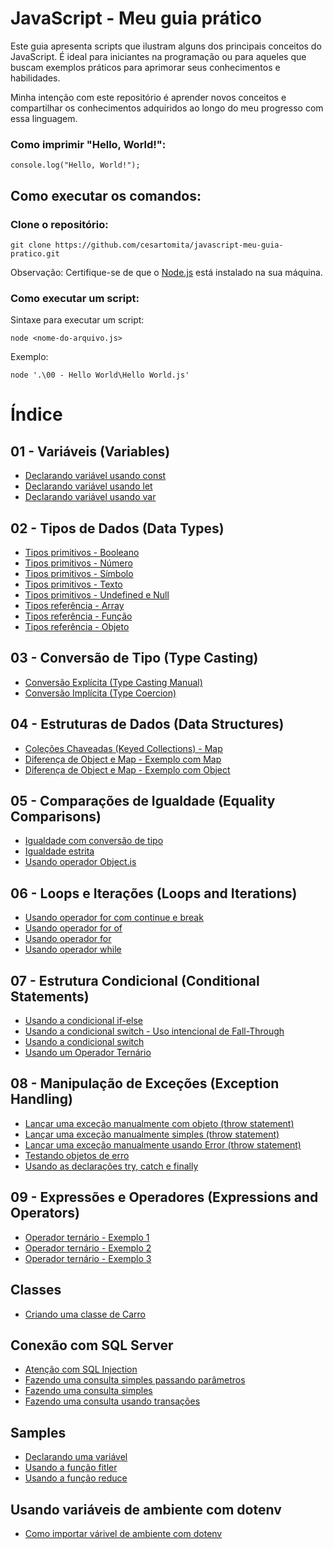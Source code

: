 # JavaScript - Meu guia prático

Este guia apresenta scripts que ilustram alguns dos principais conceitos do JavaScript. É ideal para iniciantes na programação ou para aqueles que buscam exemplos práticos para aprimorar seus conhecimentos e habilidades.

Minha intenção com este repositório é aprender novos conceitos e compartilhar os conhecimentos adquiridos ao longo do meu progresso com essa linguagem.

### Como imprimir "Hello, World!":

`console.log("Hello, World!");`

## Como executar os comandos:

### Clone o repositório:

`git clone https://github.com/cesartomita/javascript-meu-guia-pratico.git`

Observação: Certifique-se de que o [Node.js](https://nodejs.org/en/download/package-manager) está instalado na sua máquina.

### Como executar um script:

Sintaxe para executar um script:

`node <nome-do-arquivo.js>`

Exemplo:

`node '.\00 - Hello World\Hello World.js'`

# Índice

## 01 - Variáveis (Variables)

- [Declarando variável usando const](01%20-%20Vari%C3%A1veis%20(Variables)/Declarando%20vari%C3%A1vel%20usando%20const.js)
- [Declarando variável usando let](01%20-%20Vari%C3%A1veis%20(Variables)/Declarando%20vari%C3%A1vel%20usando%20let.js)
- [Declarando variável usando var](01%20-%20Vari%C3%A1veis%20(Variables)/Declarando%20vari%C3%A1vel%20usando%20var.js)
## 02 - Tipos de Dados (Data Types)

- [Tipos primitivos - Booleano](02%20-%20Tipos%20de%20Dados%20(Data%20Types)/Tipos%20primitivos%20-%20Booleano.js)
- [Tipos primitivos - Número](02%20-%20Tipos%20de%20Dados%20(Data%20Types)/Tipos%20primitivos%20-%20N%C3%BAmero.js)
- [Tipos primitivos - Símbolo](02%20-%20Tipos%20de%20Dados%20(Data%20Types)/Tipos%20primitivos%20-%20S%C3%ADmbolo.js)
- [Tipos primitivos - Texto](02%20-%20Tipos%20de%20Dados%20(Data%20Types)/Tipos%20primitivos%20-%20Texto.js)
- [Tipos primitivos - Undefined e Null](02%20-%20Tipos%20de%20Dados%20(Data%20Types)/Tipos%20primitivos%20-%20Undefined%20e%20Null.js)
- [Tipos referência - Array](02%20-%20Tipos%20de%20Dados%20(Data%20Types)/Tipos%20refer%C3%AAncia%20-%20Array.js)
- [Tipos referência - Função](02%20-%20Tipos%20de%20Dados%20(Data%20Types)/Tipos%20refer%C3%AAncia%20-%20Fun%C3%A7%C3%A3o.js)
- [Tipos referência - Objeto](02%20-%20Tipos%20de%20Dados%20(Data%20Types)/Tipos%20refer%C3%AAncia%20-%20Objeto.js)
## 03 - Conversão de Tipo (Type Casting)

- [Conversão Explícita (Type Casting Manual)](03%20-%20Convers%C3%A3o%20de%20Tipo%20(Type%20Casting)/Convers%C3%A3o%20Expl%C3%ADcita%20(Type%20Casting%20Manual).js)
- [Conversão Implícita (Type Coercion)](03%20-%20Convers%C3%A3o%20de%20Tipo%20(Type%20Casting)/Convers%C3%A3o%20Impl%C3%ADcita%20(Type%20Coercion).js)
## 04 - Estruturas de Dados (Data Structures)

- [Coleções Chaveadas (Keyed Collections) - Map](04%20-%20Estruturas%20de%20Dados%20(Data%20Structures)/Cole%C3%A7%C3%B5es%20Chaveadas%20(Keyed%20Collections)%20-%20Map.js)
- [Diferença de Object e Map - Exemplo com Map](04%20-%20Estruturas%20de%20Dados%20(Data%20Structures)/Diferen%C3%A7a%20de%20Object%20e%20Map%20-%20Exemplo%20com%20Map.js)
- [Diferença de Object e Map - Exemplo com Object](04%20-%20Estruturas%20de%20Dados%20(Data%20Structures)/Diferen%C3%A7a%20de%20Object%20e%20Map%20-%20Exemplo%20com%20Object.js)
## 05 - Comparações de Igualdade (Equality Comparisons)

- [Igualdade com conversão de tipo](05%20-%20Compara%C3%A7%C3%B5es%20de%20Igualdade%20(Equality%20Comparisons)/Igualdade%20com%20convers%C3%A3o%20de%20tipo.js)
- [Igualdade estrita](05%20-%20Compara%C3%A7%C3%B5es%20de%20Igualdade%20(Equality%20Comparisons)/Igualdade%20estrita.js)
- [Usando operador Object.is](05%20-%20Compara%C3%A7%C3%B5es%20de%20Igualdade%20(Equality%20Comparisons)/Usando%20operador%20Object.is.js)
## 06 - Loops e Iterações (Loops and Iterations)

- [Usando operador for com continue e break](06%20-%20Loops%20e%20Itera%C3%A7%C3%B5es%20(Loops%20and%20Iterations)/Usando%20operador%20for%20com%20continue%20e%20break.js)
- [Usando operador for of](06%20-%20Loops%20e%20Itera%C3%A7%C3%B5es%20(Loops%20and%20Iterations)/Usando%20operador%20for%20of.js)
- [Usando operador for](06%20-%20Loops%20e%20Itera%C3%A7%C3%B5es%20(Loops%20and%20Iterations)/Usando%20operador%20for.js)
- [Usando operador while](06%20-%20Loops%20e%20Itera%C3%A7%C3%B5es%20(Loops%20and%20Iterations)/Usando%20operador%20while.js)
## 07 - Estrutura Condicional (Conditional Statements)

- [Usando a condicional if-else](07%20-%20Estrutura%20Condicional%20(Conditional%20Statements)/Usando%20a%20condicional%20if-else.js)
- [Usando a condicional switch - Uso intencional de Fall-Through](07%20-%20Estrutura%20Condicional%20(Conditional%20Statements)/Usando%20a%20condicional%20switch%20-%20Uso%20intencional%20de%20Fall-Through.js)
- [Usando a condicional switch](07%20-%20Estrutura%20Condicional%20(Conditional%20Statements)/Usando%20a%20condicional%20switch.js)
- [Usando um Operador Ternário](07%20-%20Estrutura%20Condicional%20(Conditional%20Statements)/Usando%20um%20Operador%20Tern%C3%A1rio.js)
## 08 - Manipulação de Exceções (Exception Handling)

- [Lançar uma exceção manualmente com objeto (throw statement)](08%20-%20Manipula%C3%A7%C3%A3o%20de%20Exce%C3%A7%C3%B5es%20(Exception%20Handling)/Lan%C3%A7ar%20uma%20exce%C3%A7%C3%A3o%20manualmente%20com%20objeto%20(throw%20statement).js)
- [Lançar uma exceção manualmente simples (throw statement)](08%20-%20Manipula%C3%A7%C3%A3o%20de%20Exce%C3%A7%C3%B5es%20(Exception%20Handling)/Lan%C3%A7ar%20uma%20exce%C3%A7%C3%A3o%20manualmente%20simples%20(throw%20statement).js)
- [Lançar uma exceção manualmente usando Error (throw statement)](08%20-%20Manipula%C3%A7%C3%A3o%20de%20Exce%C3%A7%C3%B5es%20(Exception%20Handling)/Lan%C3%A7ar%20uma%20exce%C3%A7%C3%A3o%20manualmente%20usando%20Error%20(throw%20statement).js)
- [Testando objetos de erro](08%20-%20Manipula%C3%A7%C3%A3o%20de%20Exce%C3%A7%C3%B5es%20(Exception%20Handling)/Testando%20objetos%20de%20erro.js)
- [Usando as declarações try, catch e finally](08%20-%20Manipula%C3%A7%C3%A3o%20de%20Exce%C3%A7%C3%B5es%20(Exception%20Handling)/Usando%20as%20declara%C3%A7%C3%B5es%20try,%20catch%20e%20finally.js)
## 09 - Expressões e Operadores (Expressions and Operators)

- [Operador ternário - Exemplo 1](09%20-%20Express%C3%B5es%20e%20Operadores%20(Expressions%20and%20Operators)/Operador%20tern%C3%A1rio%20-%20Exemplo%201.js)
- [Operador ternário - Exemplo 2](09%20-%20Express%C3%B5es%20e%20Operadores%20(Expressions%20and%20Operators)/Operador%20tern%C3%A1rio%20-%20Exemplo%202.js)
- [Operador ternário - Exemplo 3](09%20-%20Express%C3%B5es%20e%20Operadores%20(Expressions%20and%20Operators)/Operador%20tern%C3%A1rio%20-%20Exemplo%203.js)
## Classes

- [Criando uma classe de Carro](Classes/Criando%20uma%20classe%20de%20Carro.js)
## Conexão com SQL Server

- [Atenção com SQL Injection](Conex%C3%A3o%20com%20SQL%20Server/Aten%C3%A7%C3%A3o%20com%20SQL%20Injection.js)
- [Fazendo uma consulta simples passando parâmetros](Conex%C3%A3o%20com%20SQL%20Server/Fazendo%20uma%20consulta%20simples%20passando%20par%C3%A2metros.js)
- [Fazendo uma consulta simples](Conex%C3%A3o%20com%20SQL%20Server/Fazendo%20uma%20consulta%20simples.js)
- [Fazendo uma consulta usando transações](Conex%C3%A3o%20com%20SQL%20Server/Fazendo%20uma%20consulta%20usando%20transa%C3%A7%C3%B5es.js)
## Samples

- [Declarando uma variável](Samples/Declarando%20uma%20vari%C3%A1vel.js)
- [Usando a função fitler](Samples/Usando%20a%20fun%C3%A7%C3%A3o%20fitler.js)
- [Usando a função reduce](Samples/Usando%20a%20fun%C3%A7%C3%A3o%20reduce.js)
## Usando variáveis de ambiente com dotenv

- [Como importar várivel de ambiente com dotenv](Usando%20vari%C3%A1veis%20de%20ambiente%20com%20dotenv/Como%20importar%20v%C3%A1rivel%20de%20ambiente%20com%20dotenv.js)
